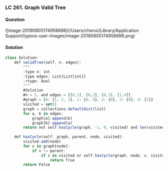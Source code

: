 ### LC 261. Graph Valid Tree

#### Question

![image-20190805174958898](/Users/chenxi/Library/Application Support/typora-user-images/image-20190805174958898.png)



#### Solution

```javascript
class Solution:
    def validTree(self, n, edges):
        """
        :type n: int
        :type edges: List[List[int]]
        :rtype: bool
        """   
        #Solution
        #n = 5, and edges = [[0,1], [0,2], [0,3], [1,4]]
        #graph = {0: {1, 2, 3}, 1: {0, 4}, 2: {0}, 3: {0}, 4: {1}}
        visited = set()
        graph = collections.defaultdict(list)
        for a, b in edges:
            graph[a].append(b)
            graph[b].append(a)
        return not self.hasCycle(graph, -1, 0, visited) and len(visited) == n
    
    def hasCycle(self, graph, parent, node, visited):
        visited.add(node)
        for v in graph[node]:
            if v != parent:
                if v in visited or self.hasCycle(graph, node, v, visited):
                    return True
        return False
```

